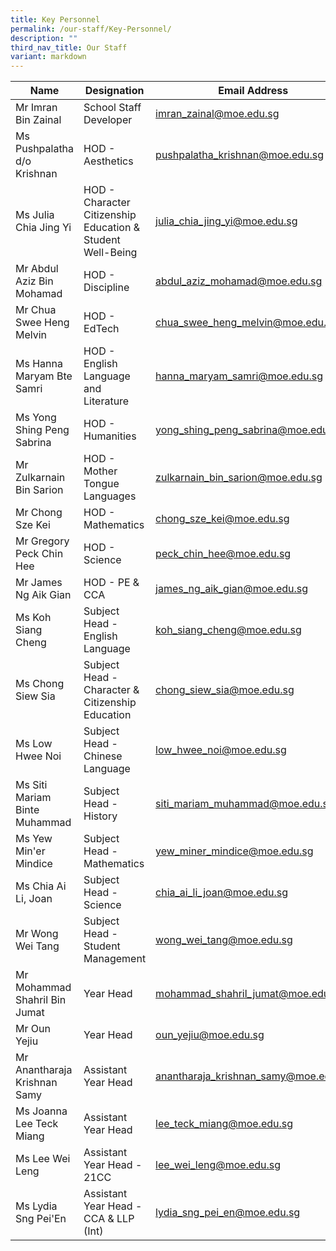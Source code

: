 ```yaml
---
title: Key Personnel
permalink: /our-staff/Key-Personnel/
description: ""
third_nav_title: Our Staff
variant: markdown
---
```

| Name | Designation | Email Address |
| -------- | -------- | -------- |
| Mr Imran Bin Zainal | School Staff Developer | imran_zainal@moe.edu.sg |
| Ms Pushpalatha d/o Krishnan     | HOD - Aesthetics | pushpalatha_krishnan@moe.edu.sg |
|Ms Julia Chia Jing Yi | HOD - Character Citizenship Education & Student Well-Being |julia_chia_jing_yi@moe.edu.sg |
| Mr Abdul Aziz Bin Mohamad | HOD - Discipline | abdul_aziz_mohamad@moe.edu.sg |
| Mr Chua Swee Heng Melvin   | HOD - EdTech | chua_swee_heng_melvin@moe.edu.sg |
| Ms Hanna Maryam Bte Samri | HOD - English Language and Literature | hanna_maryam_samri@moe.edu.sg |
| Ms Yong Shing Peng Sabrina | HOD - Humanities | yong_shing_peng_sabrina@moe.edu.sg |
| Mr Zulkarnain Bin Sarion  | HOD - Mother Tongue Languages | zulkarnain_bin_sarion@moe.edu.sg |
| Mr Chong Sze Kei | HOD - Mathematics | chong_sze_kei@moe.edu.sg |
| Mr Gregory Peck Chin Hee  | HOD - Science | peck_chin_hee@moe.edu.sg |
| Mr James Ng Aik Gian | HOD - PE & CCA | james_ng_aik_gian@moe.edu.sg |
| Ms Koh Siang Cheng | Subject Head - English Language | koh_siang_cheng@moe.edu.sg |
| Ms Chong Siew Sia | Subject Head - Character & Citizenship Education | chong_siew_sia@moe.edu.sg |
| Ms Low Hwee Noi | Subject Head - Chinese Language  | low_hwee_noi@moe.edu.sg |
| Ms Siti Mariam Binte Muhammad | Subject Head - History | siti_mariam_muhammad@moe.edu.sg |
| Ms Yew Min'er Mindice| Subject Head - Mathematics | yew_miner_mindice@moe.edu.sg |
| Ms Chia Ai Li, Joan | Subject Head - Science | chia_ai_li_joan@moe.edu.sg |
| Mr Wong Wei Tang | Subject Head - Student Management | wong_wei_tang@moe.edu.sg |
| Mr Mohammad Shahril Bin Jumat | Year Head | mohammad_shahril_jumat@moe.edu.sg |
| Mr Oun Yejiu | Year Head | oun_yejiu@moe.edu.sg |
| Mr Anantharaja Krishnan Samy | Assistant Year Head | anantharaja_krishnan_samy@moe.edu.sg |
| Ms Joanna Lee Teck Miang | Assistant Year Head | lee_teck_miang@moe.edu.sg |
| Ms Lee Wei Leng | Assistant Year Head - 21CC | lee_wei_leng@moe.edu.sg |
| Ms Lydia Sng Pei'En | Assistant Year Head - CCA & LLP (Int) | lydia_sng_pei_en@moe.edu.sg |